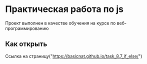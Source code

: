 # Практическая работа по js

Проект выполнен в качестве обучения на курсе по веб-программированию

## Как открыть

Ссылка на страницу("https://basicnat.github.io/task_8.7_if_else/")
